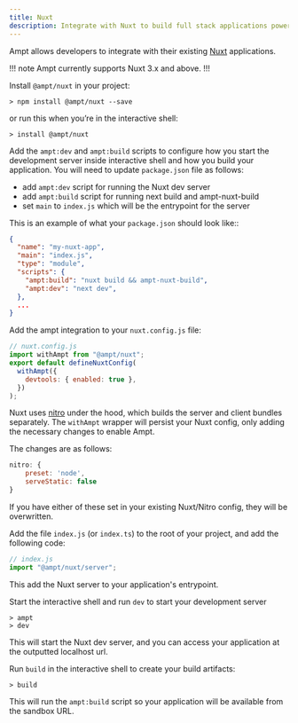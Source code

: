 ```yaml
---
title: Nuxt
description: Integrate with Nuxt to build full stack applications powered by Vue.js.
---
```


Ampt allows developers to integrate with their existing [Nuxt](https://nuxt.com/docs) applications.

!!! note
Ampt currently supports Nuxt 3.x and above.
!!!

Install `@ampt/nuxt` in your project:

```terminal title=Terminal
> npm install @ampt/nuxt --save
```

or run this when you’re in the interactive shell:

```terminal title=Terminal
> install @ampt/nuxt
```

Add the `ampt:dev` and `ampt:build` scripts to configure how you start the development server inside interactive shell and how you build your application. You will need to update `package.json` file as follows:

- add `ampt:dev` script for running the Nuxt dev server
- add `ampt:build` script for running next build and ampt-nuxt-build
- set `main` to `index.js` which will be the entrypoint for the server

This is an example of what your `package.json` should look like::

```json title=package.json, copy=false
{
  "name": "my-nuxt-app",
  "main": "index.js",
  "type": "module",
  "scripts": {
    "ampt:build": "nuxt build && ampt-nuxt-build",
    "ampt:dev": "next dev",
  },
  ...
}
```

Add the ampt integration to your `nuxt.config.js` file:

```javascript header=false
// nuxt.config.js
import withAmpt from "@ampt/nuxt";
export default defineNuxtConfig(
  withAmpt({
    devtools: { enabled: true },
  })
);
```

Nuxt uses [nitro](https://nitro.unjs.io/) under the hood, which builds the server and client bundles separately. The `withAmpt` wrapper will persist your Nuxt config, only adding the necessary changes to enable Ampt.

The changes are as follows:

```javascript header=false
nitro: {
    preset: 'node',
    serveStatic: false
}
```

If you have either of these set in your existing Nuxt/Nitro config, they will be overwritten.

Add the file `index.js` (or `index.ts`) to the root of your project, and add the following code:

```javascript header=false
// index.js
import "@ampt/nuxt/server";
```

This add the Nuxt server to your application's entrypoint.

Start the interactive shell and run `dev` to start your development server

```terminal title=Terminal, copy=false
> ampt
> dev
```

This will start the Nuxt dev server, and you can access your application at the outputted localhost url.

Run `build` in the interactive shell to create your build artifacts:

```terminal title=Terminal, copy=false
> build
```

This will run the `ampt:build` script so your application will be available from the sandbox URL.

